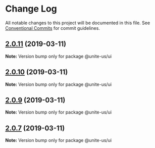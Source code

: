 # Change Log

All notable changes to this project will be documented in this file.
See [Conventional Commits](https://conventionalcommits.org) for commit guidelines.

## [2.0.11](https://github.com/unite-us/front-end/compare/v2.0.10...v2.0.11) (2019-03-11)

**Note:** Version bump only for package @unite-us/ui





## [2.0.10](https://github.com/unite-us/front-end/compare/v2.0.9...v2.0.10) (2019-03-11)

**Note:** Version bump only for package @unite-us/ui





## [2.0.9](https://github.com/unite-us/front-end/compare/v2.0.8...v2.0.9) (2019-03-11)

**Note:** Version bump only for package @unite-us/ui





## [2.0.7](https://github.com/unite-us/front-end/compare/v2.0.6...v2.0.7) (2019-03-11)

**Note:** Version bump only for package @unite-us/ui
